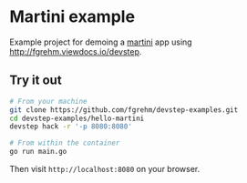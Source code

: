 # Martini example

Example project for demoing a [martini](http://martini.codegangsta.io/) app using
http://fgrehm.viewdocs.io/devstep.

## Try it out

```sh
# From your machine
git clone https://github.com/fgrehm/devstep-examples.git
cd devstep-examples/hello-martini
devstep hack -r '-p 8080:8080'

# From within the container
go run main.go
```

Then visit `http://localhost:8080` on your browser.
